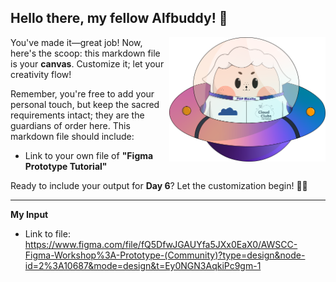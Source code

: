 ## Hello there, my fellow Alfbuddy! 💖

<img align="right" width="250px" src="../../assets/alf/alf-ufo.png">

You've made it—great job! Now, here's the scoop: this markdown file is your **canvas**. Customize it; let your creativity flow!

Remember, you're free to add your personal touch, but keep the sacred requirements intact; they are the guardians of order here. This markdown file should include:
- Link to your own file of **"Figma Prototype Tutorial"**

Ready to include your output for **Day 6**? Let the customization begin! 🚀✨
_____
**My Input**
- Link to file: https://www.figma.com/file/fQ5DfwJGAUYfa5JXx0EaX0/AWSCC-Figma-Workshop%3A-Prototype-(Community)?type=design&node-id=2%3A10687&mode=design&t=Ey0NGN3AqkiPc9gm-1

<!-- You may now delete and modify the content of this file -->
